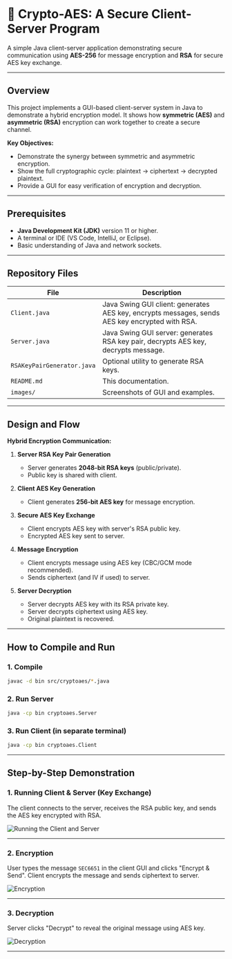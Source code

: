 # 🔐 Crypto-AES: A Secure Client-Server Program

A simple Java client-server application demonstrating secure communication using **AES-256** for message encryption and **RSA** for secure AES key exchange.

---

## Overview

This project implements a GUI-based client-server system in Java to demonstrate a hybrid encryption model.
It shows how **symmetric (AES)** and **asymmetric (RSA)** encryption can work together to create a secure channel.

**Key Objectives:**

* Demonstrate the synergy between symmetric and asymmetric encryption.
* Show the full cryptographic cycle: plaintext → ciphertext → decrypted plaintext.
* Provide a GUI for easy verification of encryption and decryption.

---

## Prerequisites

* **Java Development Kit (JDK)** version 11 or higher.
* A terminal or IDE (VS Code, IntelliJ, or Eclipse).
* Basic understanding of Java and network sockets.

---

## Repository Files

| File                       | Description                                                                                    |
| -------------------------- | ---------------------------------------------------------------------------------------------- |
| `Client.java`              | Java Swing GUI client: generates AES key, encrypts messages, sends AES key encrypted with RSA. |
| `Server.java`              | Java Swing GUI server: generates RSA key pair, decrypts AES key, decrypts message.             |
| `RSAKeyPairGenerator.java` | Optional utility to generate RSA keys.                                                         |
| `README.md`                | This documentation.                                                                            |
| `images/`                  | Screenshots of GUI and examples.                                                               |

---

## Design and Flow

**Hybrid Encryption Communication:**

1. **Server RSA Key Pair Generation**

   * Server generates **2048-bit RSA keys** (public/private).
   * Public key is shared with client.

2. **Client AES Key Generation**

   * Client generates **256-bit AES key** for message encryption.

3. **Secure AES Key Exchange**

   * Client encrypts AES key with server's RSA public key.
   * Encrypted AES key sent to server.

4. **Message Encryption**

   * Client encrypts message using AES key (CBC/GCM mode recommended).
   * Sends ciphertext (and IV if used) to server.

5. **Server Decryption**

   * Server decrypts AES key with its RSA private key.
   * Server decrypts ciphertext using AES key.
   * Original plaintext is recovered.

---

## How to Compile and Run

### 1. Compile

```bash
javac -d bin src/cryptoaes/*.java
```

### 2. Run Server

```bash
java -cp bin cryptoaes.Server
```

### 3. Run Client (in separate terminal)

```bash
java -cp bin cryptoaes.Client
```

---

## Step-by-Step Demonstration

### 1. Running Client & Server (Key Exchange)

The client connects to the server, receives the RSA public key, and sends the AES key encrypted with RSA.

![Running the Client and Server](images/Running_the_Client_and_Server.jpg)

---

### 2. Encryption

User types the message `SEC6651` in the client GUI and clicks "Encrypt & Send".
Client encrypts the message and sends ciphertext to server.

![Encryption](images/Encryption.jpg)

---

### 3. Decryption

Server clicks "Decrypt" to reveal the original message using AES key.

![Decryption](images/Decryption.jpg)

---
